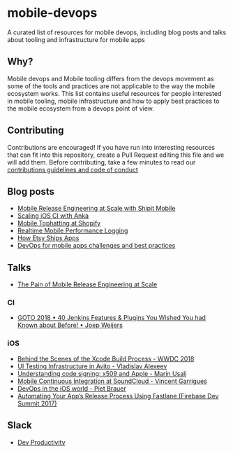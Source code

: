 # mobile-devops
A curated list of resources for mobile devops, including blog posts and talks about tooling and infrastructure for mobile apps

## Why?
Mobile devops and Mobile tooling differs from the devops movement as some of the tools and practices are not applicable
to the way the mobile ecosystem works. This list contains useful resources for people interested in mobile tooling, mobile infrastructure and how to apply best practices to the mobile ecosystem from a devops point of view.

## Contributing
Contributions are encouraged! If you have run into interesting resources that can fit into this repository, create a Pull
Request editing this file and we will add them. Before contributing, take a few minutes to read our [contributions guidelines and code of conduct](./CONTRIBUTING.md)

## Blog posts
- [Mobile Release Engineering at Scale with Shipit Mobile](https://engineering.shopify.com/blogs/engineering/mobile-release-engineering-scale-shipit-mobile)
- [Scaling iOS CI with Anka](https://engineering.shopify.com/blogs/engineering/scaling-ios-ci-with-anka)
- [Mobile Tophatting at Shopify](https://engineering.shopify.com/blogs/engineering/mobile-tophatting-at-shopify-1)
- [Realtime Mobile Performance Logging](https://medium.com/spaceapetech/realtime-mobile-performance-logging-1e319277d970)
- [How Etsy Ships Apps](https://codeascraft.com/2017/05/15/how-etsy-ships-apps/)
- [DevOps for mobile apps challenges and best practices](https://developer.ibm.com/articles/mo-bestdevops-mobileapps/)

## Talks

- [The Pain of Mobile Release Engineering at Scale](https://www.usenix.org/conference/ures14west/summit-program/presentation/legnitto)

### CI
- [GOTO 2018 • 40 Jenkins Features & Plugins You Wished You had Known about Before! • Joep Weijers](https://www.youtube.com/watch?v=3dYM0XUrXHc)

### iOS
- [Behind the Scenes of the Xcode Build Process - WWDC 2018](https://developer.apple.com/wwdc18/415)
- [UI Testing Infrastructure in Avito - Vladislav Alexeev](https://vimeo.com/292738016)
- [Understanding code signing: x509 and Apple - Marin Usalj](https://vimeo.com/235055677)
- [Mobile Continuous Integration at SoundCloud - Vincent Garrigues](https://vimeo.com/148602000)
- [DevOps in the iOS world - Piet Brauer](https://vimeo.com/146752761)
- [Automating Your App’s Release Process Using Fastlane (Firebase Dev Summit 2017)](https://www.youtube.com/watch?v=scfOk5SgrKU)

## Slack
- [Dev Productivity](https://dev-productivity.slack.com/)
